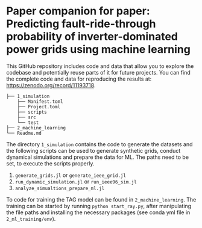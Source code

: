 # Paper companion for paper: Predicting fault-ride-through probability of inverter-dominated power grids using machine learning


This GitHub repository includes code and data that allow you to explore the codebase and potentially reuse parts of it for future projects. You can find the complete code and data for reproducing the results at: https://zenodo.org/record/11193718.

```
├── 1_simulation 
    ├── Manifest.toml
    ├── Project.toml
    ├── scripts
    ├── src
    └── test
├── 2_machine_learning
└── Readme.md
```

The directory ```1_simulation``` contains the code to generate the datasets and the following scripts can be used to generate synthetic grids, conduct dynamical simulations and prepare the data for ML.
The paths need to be set, to execute the scripts properly.

1. ```generate_grids.jl``` or ```generate_ieee_grid.jl```
2. ```run_dynamic_simulation.jl``` or ```run_ieee96_sim.jl```
3. ```analyze_simualtions_prepare_ml.jl```

To code for training the TAG model can be found in ```2_machine_learning```. The training can be started by running ```python start_ray.py```, after manipulating the file paths and installing the necessary packages (see conda yml file in ```2_ml_training/env```). 
